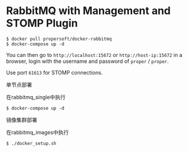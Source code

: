 RabbitMQ with Management and STOMP Plugin
=========================================

```
$ docker pull propersoft/docker-rabbitmq
$ docker-compose up -d
```

You can then go to `http://localhost:15672` or `http://host-ip:15672` in a browser,
login with the username and password of `proper` / `proper`.

Use port `61613` for STOMP connections.

单节点部署

在rabbitmq_single中执行
```
$ docker-compose up -d
```

镜像集群部署

在rabbitmq_images中执行
```
$ ./docker_setup.sh
```


